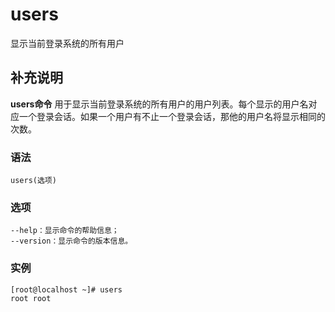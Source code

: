 users
===

显示当前登录系统的所有用户

## 补充说明

**users命令** 用于显示当前登录系统的所有用户的用户列表。每个显示的用户名对应一个登录会话。如果一个用户有不止一个登录会话，那他的用户名将显示相同的次数。

### 语法  

```
users(选项)
```

### 选项  

```
--help：显示命令的帮助信息；
--version：显示命令的版本信息。
```

### 实例  

```
[root@localhost ~]# users
root root
```


<!-- Linux命令行搜索引擎：https://jaywcjlove.github.io/linux-command/ -->